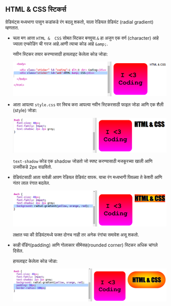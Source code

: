 ## HTML & CSS स्टिकर्स

ग्रेडियंट्स मध्यभागा पासुन कडांकडे रंग बदलू शकतो, याला रेडियल ग्रेडियंट (radial gradient) म्हणतात.

+ चला मग आत्ता `HTML &  CSS` सोबत स्टिकर बनवुया.`&` हा अजुन एक वर्ण (character) आहे ज्याला एन्कोडिंग ची गरज आहे.आणी त्याचा कोड आहे `&amp;`.
    
    नवीन स्टिकर तयार करण्यासाठी हायलाइट केलेला कोड जोडा:
    
    ![screenshot](images/stickers-web-html.png)

+ आता आपल्या `style.css` वर स्विच करा आपल्या नवीन स्टिकरसाठी फाइल जोडा आणि एक शैली (style) जोडा:
    
    ![screenshot](images/stickers-web-font.png)
    
    `text-shadow` कोड एक shadow जोडतो जो स्पष्ट करण्यासाठी मजकूरच्या खाली आणि उजवीकडे 2px वाढवितो.

+ ग्रेडियंटसाठी आता यावेळी आपण रेडियल ग्रेडियंट वापरू. याचा रंग मध्यभागी पिवळ्या ते केशरी आणि नंतर लाल रंगात बदलेल.
    
    ![screenshot](images/stickers-web-gradient.png)
    
    लक्षात घ्या की ग्रेडियंटमध्ये फक्त दोनच नाही तर अनेक रंगांचा समावेश असू शकतो.

+ काही पॅडिंग(padding) आणि गोलाकार सीमेसह(rounded corner) स्टिकर अधिक चांगले दिसेल.
    
    हायलाइट केलेला कोड जोडा:
    
    ![screenshot](images/stickers-web-padding.png)